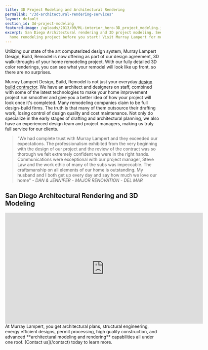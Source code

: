 ```yaml
---
title: 3D Project Modeling and Architectural Rendering
permalink: "/3d-architectural-rendering-services"
layout: default
section_id: 3d-project-modeling
featured-image: /uploads/2013/09/ML-interior_hero-3D_project_modeling.jpg
excerpt: San Diego Architectural rendering and 3D project modeling. See your finished
  home remodeling project before you start! Visit Murray Lampert for more info.
---
```


Utilizing our state of the art computerized design system, Murray Lampert Design, Build, Remodel is now offering as part of our design agreement, 3D walk-throughs of your home remodeling project. With our fully detailed 3D color renderings, you can see what your remodel will look like up front, so there are no surprises.

Murray Lampert Design, Build, Remodel is not just your everyday [design build contractor](/san-diego-home-design-services). We have an architect and designers on staff, combined with some of the latest technologies to make your home improvement project run smoother and give you a better idea of how your project will look once it's completed. Many remodeling companies claim to be full design-build firms. The truth is that many of them outsource their drafting work, losing control of design quality and cost maintenance. Not only do specialize in the early stages of drafting and architectural planning, we also have an experienced design team and project managers, making us truly full service for our clients.

>"We had complete trust with Murray Lampert and they exceeded our expectations. The professionalism exhibited from the very beginning with the design of our project and the review of the contract was so thorough we felt extremely confident we were in the right hands. Communications were exceptional with our project manager, Steve Law and the work ethic of many of the subs was impeccable. The craftsmanship on all elements of our home is outstanding. My husband and I both get up every day and say how much we love our home" - _DAN &amp; JENNIFER - MAJOR RENOVATION - DEL MAR_

## San Diego Architectural Rendering and 3D Modeling

<div class="flex-video">
  <iframe src="https://www.youtube.com/embed/Ka-aHMtx9Zw?wmode=transparent" width="640" height="360" frameborder="0" allowfullscreen="allowfullscreen"></iframe>
</div>

<div class='two spacing'></div>
At Murray Lampert, you get architectural plans, structural engineering, energy efficient designs, permit processing, high quality construction, and advanced **architectural modeling and rendering** capabilities all under one roof. [Contact us](/contact) today to learn more.
